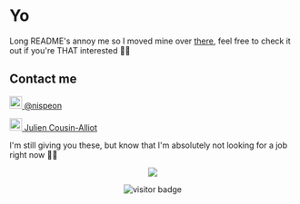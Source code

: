 # Yo

Long README's annoy me so I moved mine over [there](https://github.com/Nispeon/Nispeon/blob/main/README.md.old), feel free to check it out if you're THAT interested 🙏🏼

## Contact me

<img alt="codeSTACKr | Twitter" width="22px" src="https://cdn.jsdelivr.net/npm/simple-icons@v3/icons/twitter.svg" />[ @nispeon](https://twitter.com/nispeon)

<img alt="codeSTACKr | LinkedIn" width="22px" src="https://cdn.jsdelivr.net/npm/simple-icons@v3/icons/linkedin.svg" />[ Julien Cousin-Alliot](https://www.linkedin.com/in/julien-cousin-alliot/)

I'm still giving you these, but know that I'm absolutely not looking for a job right now 🤞🏼


<p align="center">
  <img src="https://git-stars.com/share/embed/nispeon.svg">
</p>
  
<p align="center">
  <img src="https://visitor-badge.glitch.me/badge?page_id=nispeon.nispeon" alt="visitor badge"/>
</p>
